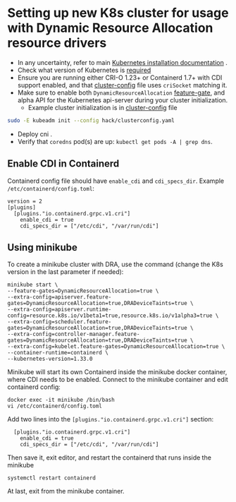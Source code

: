 # Setting up new K8s cluster for usage with Dynamic Resource Allocation resource drivers

- In any uncertainty, refer to main [Kubernetes installation documentation](https://kubernetes.io/docs/setup/independent/create-cluster-kubeadm/) .
- Check what version of Kubernetes is [required](../README.md#supported-kubernetes-versions)
- Ensure you are running either CRI-O 1.23+ or Containerd 1.7+ with CDI support enabled, and that [cluster-config](../hack/clusterconfig.yaml) file uses `criSocket` matching it.
- Make sure to enable both `DynamicResourceAllocation`
  [feature-gate](https://kubernetes.io/docs/reference/command-line-tools-reference/feature-gates/),
  and alpha API for the Kubernetes api-server during your cluster initialization.
  - Example cluster initialization is in [cluster-config](../hack/clusterconfig.yaml) file
```bash
sudo -E kubeadm init --config hack/clusterconfig.yaml
```
- Deploy cni .
- Verify that `coredns` pod(s) are up: `kubectl get pods -A | grep dns`.

## Enable CDI in Containerd

Containerd config file should have `enable_cdi` and `cdi_specs_dir`. Example `/etc/containerd/config.toml`:
```
version = 2
[plugins]
  [plugins."io.containerd.grpc.v1.cri"]
    enable_cdi = true
    cdi_specs_dir = ["/etc/cdi", "/var/run/cdi"]
```

## Using minikube

To create a minikube cluster with DRA, use the command (change the K8s version in the last parameter if needed):
```shell
minikube start \
--feature-gates=DynamicResourceAllocation=true \
--extra-config=apiserver.feature-gates=DynamicResourceAllocation=true,DRADeviceTaints=true \
--extra-config=apiserver.runtime-config=resource.k8s.io/v1beta1=true,resource.k8s.io/v1alpha3=true \
--extra-config=scheduler.feature-gates=DynamicResourceAllocation=true,DRADeviceTaints=true \
--extra-config=controller-manager.feature-gates=DynamicResourceAllocation=true,DRADeviceTaints=true \
--extra-config=kubelet.feature-gates=DynamicResourceAllocation=true \
--container-runtime=containerd \
--kubernetes-version=1.33.0
```

Minikube will start its own Containerd inside the minikube docker container, where CDI needs to be
enabled. Connect to the minikube container and edit containerd config:
```shell
docker exec -it minikube /bin/bash
vi /etc/containerd/config.toml
```

Add two lines into the `[plugins."io.containerd.grpc.v1.cri"]` section:
```
  [plugins."io.containerd.grpc.v1.cri"]
    enable_cdi = true
    cdi_specs_dir = ["/etc/cdi", "/var/run/cdi"]
```

Then save it, exit editor, and restart the containerd that runs inside the minikube
```
systemctl restart containerd
```

At last, exit from the minikube container.
